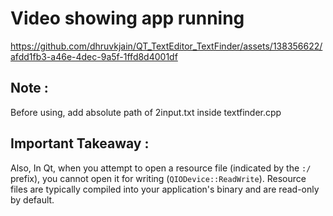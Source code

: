 # Video showing app running
https://github.com/dhruvkjain/QT_TextEditor_TextFinder/assets/138356622/afdd1fb3-a46e-4dec-9a5f-1ffd8d4001df

## Note : 
Before using, add absolute path of 2input.txt inside textfinder.cpp 

## Important Takeaway :
Also, In Qt, when you attempt to open a resource file (indicated by the `:/` prefix), you cannot open it for writing (`QIODevice::ReadWrite`). Resource files are typically compiled into your application's binary and are read-only by default.
